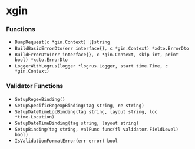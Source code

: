 # xgin

### Functions

+ `DumpRequest(c *gin.Context) []string`
+ `BuildBasicErrorDto(err interface{}, c *gin.Context) *xdto.ErrorDto`
+ `BuildErrorDto(err interface{}, c *gin.Context, skip int, print bool) *xdto.ErrorDto`
+ `LoggerWithLogrus(logger *logrus.Logger, start time.Time, c *gin.Context)`

### Validator Functions

+ `SetupRegexBinding()`
+ `SetupSpecificRegexpBinding(tag string, re string)`
+ `SetupDateTimeLocBinding(tag string, layout string, loc *time.Location)`
+ `SetupDateTimeBinding(tag string, layout string)`
+ `SetupBinding(tag string, valFunc func(fl validator.FieldLevel) bool)`
+ `IsValidationFormatError(err error) bool`
